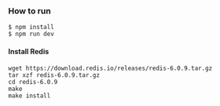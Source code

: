 ### How to run

```shell
$ npm install
$ npm run dev
```

#### Install Redis
```shell
wget https://download.redis.io/releases/redis-6.0.9.tar.gz
tar xzf redis-6.0.9.tar.gz
cd redis-6.0.9
make
make install
```